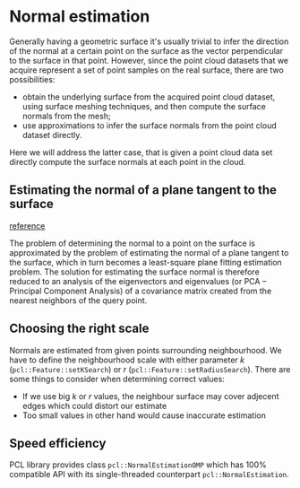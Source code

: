 # Normal estimation

Generally having a geometric surface it's usually trivial to infer the direction of the normal at a certain point on the surface as the vector perpendicular to the surface in that point. However, since the point cloud datasets that we acquire represent a set of point samples on the real surface, there are two possibilities:

* obtain the underlying surface from the acquired point cloud dataset, using surface meshing techniques, and then compute the surface normals from the mesh;
* use approximations to infer the surface normals from the point cloud dataset directly.

Here we will address the latter case, that is given a point cloud data set directly compute the surface normals at each point in the cloud. 

## Estimating the normal of a plane tangent to the surface

[reference](http://www.pointclouds.org/documentation/tutorials/normal_estimation.php#normal-estimation)

The problem of determining the normal to a point on the surface is approximated by the problem of estimating the normal of a plane tangent to the surface, which in turn becomes a least-square plane fitting estimation problem.
The solution for estimating the surface normal is therefore reduced to an analysis of the eigenvectors and eigenvalues (or PCA – Principal Component Analysis) of a covariance matrix created from the nearest neighbors of the query point.

## Choosing the right scale

Normals are estimated from given points surrounding neighbourhood. We have to define the neighbourhood scale with either parameter _k_ (`pcl::Feature::setKSearch`) or _r_ (`pcl::Feature::setRadiusSearch`). There are some things to consider when determining correct values:
  * If we use big _k_ or _r_ values, the neighbour surface may cover adjecent edges which could distort our estimate
  * Too small values in other hand would cause inaccurate estimation

## Speed efficiency

PCL library provides class `pcl::NormalEstimationOMP` which has 100% compatible API with its single-threaded counterpart `pcl::NormalEstimation`. 


